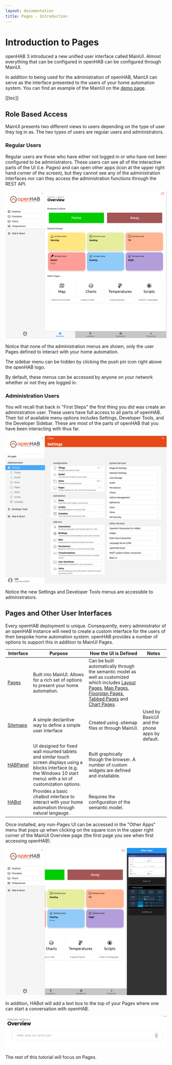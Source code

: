 ```yaml
---
layout: documentation
title: Pages - Introduction
---
```


# Introduction to Pages

openHAB 3 introduced a new unified user interface called MainUI.
Almost everything that can be configured in openHAB can be configured through MainUI.

In addition to being used for the administration of openHAB, MainUI can serve as the interface presented to the users of your home automation system.
You can find an example of the MainUI on the [demo page](https://demo.openhab.org/#!/).

[[toc]]

## Role Based Access

MainUI presents two different views to users depending on the type of user they log in as.
The two types of users are regular users and administrators.

### Regular Users

Regular users are those who have either not logged in or who have not been configured to be administrators.
These users can see all of the interactive parts of the UI (i.e. Pages) and can open other apps (icon at the upper right hand corner of the screen), but they cannot see any of the administration interfaces nor can they access the administration functions through the REST API.

![regular user view](images/regular_user.png)

Notice that none of the administration menus are shown, only the user Pages defined to interact with your home automation.

The sidebar menu can be hidden by clicking the push pin icon right above the openHAB logo.

By default, these menus can be accessed by anyone on your network whether or not they are logged in.

### Administration Users

You will recall that back in "First Steps" the first thing you did was create an administration user.
These users have full access to all parts of openHAB.
Their list of available menu options includes Settings, Developer Tools, and the Developer Sidebar.
These are most of the parts of openHAB that you have been interacting with thus far.

![admin user view](images/admin_user.png)

Notice the new Settings and Developer Tools menus are accessible to administrators.

## Pages and Other User Interfaces

Every openHAB deployment is unique.
Consequently, every administrator of an openHAB instance will need to create a custom interface for the users of their bespoke home automation system.
openHAB provides a number of options to support this in addition to MainUI Pages.

| Interface                                      | Purpose                                                                                                                                                                     | How the UI is Defined                                                                                                                                                                                                                                                                                                                  | Notes                                          |
|------------------------------------------------|-----------------------------------------------------------------------------------------------------------------------------------------------------------------------------|----------------------------------------------------------------------------------------------------------------------------------------------------------------------------------------------------------------------------------------------------------------------------------------------------------------------------------------|------------------------------------------------|
| [Pages]({{base}}/ui/index.html)                | Built into MainUI. Allows for a rich set of options to present your home automation.                                                                                        | Can be built automatically through the semantic model as well as customized which includes [Layout Pages]({{base}}/ui/layout-pages.html), [Map Pages]({{base}}/ui/map-pages.html), [Floorplan Pages]({{base}}/ui/floorplan-pages.html), [Tabbed Pages]({{base}}/ui/tabbed-pages.html) and [Chart Pages]({{base}}/ui/chart-pages.html). |                                                |
| [Sitemaps]({{base}}/ui/sitemaps.html)          | A simple declaritive way to define a simple user interface                                                                                                                  | Created using .sitemap files or through MainUI.                                                                                                                                                                                                                                                                                        | Used by BasicUI and the phone apps by default. |
| [HABPanel]({{base}}/ui/habpanel/habpanel.html) | UI designed for fixed wall mounted tablets and similar touch screen displays using a blocks interface (e.g. the Windows 10 start menu) with a lot of customization options. | Built graphically though the browser. A number of custom widgets are defined and installable.                                                                                                                                                                                                                                          |                                                |
| [HABot]({{base}}/ui/habot/)                    | Provides a basic chatbot interface to interact with your home automation through natural langauge.                                                                          | Requires the configuration of the semantic model.                                                                                                                                                                                                                                                                                      |                                                |

Once installed, any non-Pages UI can be accessed in the "Other Apps" menu that pops up when clicking on the square icon in the upper right corner of the MainUI Overview page (the first page you see when first accessing openHAB).

![other apps menu](images/other_apps.png)

In addition, HABot will add a text box to the top of your Pages where one can start a conversation with openHAB.

![HABot text entry](images/habot_text.png)

The rest of this tutorial will focus on Pages.
